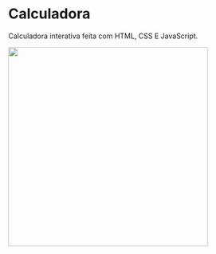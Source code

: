 # Calculadora<br>
 Calculadora interativa feita com HTML, CSS E JavaScript.

<div align-"center">
<img src="https://user-images.githubusercontent.com/94374388/144258986-3f50b503-2900-4ae8-ac1a-947f6a68d0e6.PNG" width="400px" />
</div>
